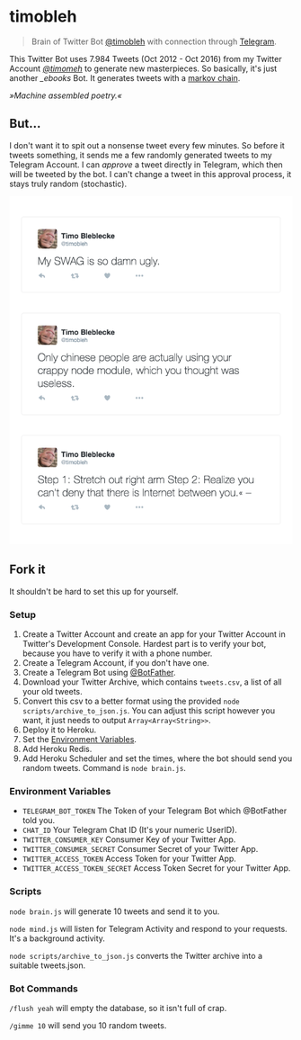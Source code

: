# timobleh

> Brain of Twitter Bot [@timobleh](https://twitter.com/timobleh) with connection through [Telegram](https://telegram.org/).

This Twitter Bot uses 7.984 Tweets (Oct 2012 - Oct 2016) from my Twitter Account *[@timomeh](https://twitter.com/timobleh)* to generate new masterpieces. So basically, it's just another *\_ebooks* Bot. It generates tweets with a [markov chain](http://www.google.com/search?q=markov+chain).

*»Machine assembled poetry.«*

## But…

I don't want it to spit out a nonsense tweet every few minutes. So before it tweets something, it sends me a few randomly generated tweets to my Telegram Account. I can *approve* a tweet directly in Telegram, which then will be tweeted by the bot. I can't change a tweet in this approval process, it stays truly random (stochastic).

<p align="center">
  <img alt="Tweets" src="https://raw.githubusercontent.com/timomeh/timobleh/master/.github/tweets.png" width="700">
</p>

## Fork it

It shouldn't be hard to set this up for yourself.

### Setup

1. Create a Twitter Account and create an app for your Twitter Account in Twitter's Development Console. Hardest part is to verify your bot, because you have to verify it with a phone number.
2. Create a Telegram Account, if you don't have one.
3. Create a Telegram Bot using [@BotFather](https://core.telegram.org/bots).
4. Download your Twitter Archive, which contains `tweets.csv`, a list of all your old tweets.
5. Convert this csv to a better format using the provided `node scripts/archive_to_json.js`. You can adjust this script however you want, it just needs to output `Array<Array<String>>`.
6. Deploy it to Heroku.
7. Set the [Environment Variables](#environment-variables).
8. Add Heroku Redis.
9. Add Heroku Scheduler and set the times, where the bot should send you random tweets. Command is `node brain.js`.

### Environment Variables

- `TELEGRAM_BOT_TOKEN` The Token of your Telegram Bot which @BotFather told you.
- `CHAT_ID` Your Telegram Chat ID (It's your numeric UserID).
- `TWITTER_CONSUMER_KEY` Consumer Key of your Twitter App.
- `TWITTER_CONSUMER_SECRET` Consumer Secret of your Twitter App.
- `TWITTER_ACCESS_TOKEN` Access Token for your Twitter App.
- `TWITTER_ACCESS_TOKEN_SECRET` Access Token Secret for your Twitter App.

### Scripts

`node brain.js` will generate 10 tweets and send it to you.

`node mind.js` will listen for Telegram Activity and respond to your requests. It's a background activity.

`node scripts/archive_to_json.js` converts the Twitter archive into a suitable tweets.json.

### Bot Commands

`/flush yeah` will empty the database, so it isn't full of crap.

`/gimme 10` will send you 10 random tweets.
